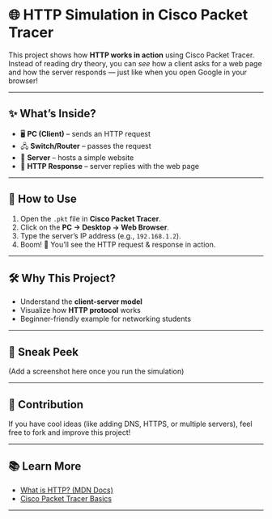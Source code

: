 # 🌐 HTTP Simulation in Cisco Packet Tracer

This project shows how **HTTP works in action** using Cisco Packet Tracer.  
Instead of reading dry theory, you can *see* how a client asks for a web page and how the server responds — just like when you open Google in your browser!  

---

## ✨ What’s Inside?
- 🖥️ **PC (Client)** – sends an HTTP request  
- 🖧 **Switch/Router** – passes the request  
- 📡 **Server** – hosts a simple website  
- 🔄 **HTTP Response** – server replies with the web page  

---

## 🚀 How to Use
1. Open the `.pkt` file in **Cisco Packet Tracer**.  
2. Click on the **PC → Desktop → Web Browser**.  
3. Type the server’s IP address (e.g., `192.168.1.2`).  
4. Boom! 🎉 You’ll see the HTTP request & response in action.  

---

## 🛠️ Why This Project?
- Understand the **client-server model**  
- Visualize how **HTTP protocol** works  
- Beginner-friendly example for networking students  

---

## 📸 Sneak Peek
(Add a screenshot here once you run the simulation)  

---

## 🤝 Contribution
If you have cool ideas (like adding DNS, HTTPS, or multiple servers), feel free to fork and improve this project!  

---

## 📚 Learn More
- [What is HTTP? (MDN Docs)](https://developer.mozilla.org/en-US/docs/Web/HTTP/Overview)  
- [Cisco Packet Tracer Basics](https://www.netacad.com/courses/packet-tracer)  

---
